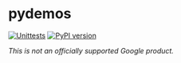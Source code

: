 # pydemos

[![Unittests](https://github.com/google-research/pydemos/actions/workflows/pytest_and_autopublish.yml/badge.svg)](https://github.com/google-research/pydemos/actions/workflows/pytest_and_autopublish.yml)
[![PyPI version](https://badge.fury.io/py/pydemos.svg)](https://badge.fury.io/py/pydemos)

*This is not an officially supported Google product.*
